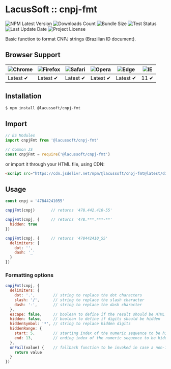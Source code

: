 # LacusSoft :: cnpj-fmt

![NPM Latest Version](https://img.shields.io/npm/v/@lacussoft/cnpj-fmt)
![Downloads Count](https://img.shields.io/npm/dm/@lacussoft/cnpj-fmt.svg)
![Bundle Size](https://packagephobia.now.sh/badge?p=@lacussoft/cnpj-fmt)
![Test Status](https://img.shields.io/travis/juliolmuller/cnpj-utils-js/main.svg)
![Last Update Date](https://img.shields.io/github/last-commit/juliolmuller/cnpj-utils-js)
![Project License](https://img.shields.io/github/license/juliolmuller/cnpj-utils-js)

Basic function to format CNPJ strings (Brazilian ID document).

## Browser Support

![Chrome](https://raw.github.com/alrra/browser-logos/master/src/chrome/chrome_48x48.png) | ![Firefox](https://raw.github.com/alrra/browser-logos/master/src/firefox/firefox_48x48.png) | ![Safari](https://raw.github.com/alrra/browser-logos/master/src/safari/safari_48x48.png) | ![Opera](https://raw.github.com/alrra/browser-logos/master/src/opera/opera_48x48.png) | ![Edge](https://raw.github.com/alrra/browser-logos/master/src/edge/edge_48x48.png) | ![IE](https://raw.github.com/alrra/browser-logos/master/src/archive/internet-explorer_9-11/internet-explorer_9-11_48x48.png) |
--- | --- | --- | --- | --- | --- |
Latest ✔ | Latest ✔ | Latest ✔ | Latest ✔ | Latest ✔ | 11 ✔ |

## Installation

```bash
$ npm install @lacussoft/cnpj-fmt
```

## Import

```js
// ES Modules
import cnpjFmt from '@lacussoft/cnpj-fmt'

// Common JS
const cnpjFmt = require('@lacussoft/cnpj-fmt')
```

or import it through your HTML file, using CDN:

```html
<script src="https://cdn.jsdelivr.net/npm/@lacussoft/cnpj-fmt@latest/dist/cnpj-fmt.min.js"></script>
```

## Usage

```js
const cnpj = '47844241055'

cnpjFmt(cnpj)       // returns '478.442.410-55'

cnpjFmt(cnpj, {     // returns '478.***.***-**'
  hidden: true
})

cnpjFmt(cnpj, {     // returns '478442410_55'
  delimiters: {
    dot: '',
    dash: '_'
  }
})
```

### Formatting options

```js
cnpjFmt(cnpj, {
  delimiters: {
    dot: '.',        // string to replace the dot characters
    slash: '/',      // string to replace the slash character
    dash: '-',       // string to replace the dash character
  },
  escape: false,     // boolean to define if the result should be HTML escaped
  hidden: false,     // boolean to define if digits should be hidden
  hiddenSymbol: '*', // string to replace hidden digits
  hiddenRange: {
    start: 5,        // starting index of the numeric sequence to be hidden (min 0)
    end: 13,         // ending index of the numeric sequence to be hidden (max 13)
  },
  onFail(value) {    // fallback function to be invoked in case a non-11-digits is passed
    return value
  }
})
```
